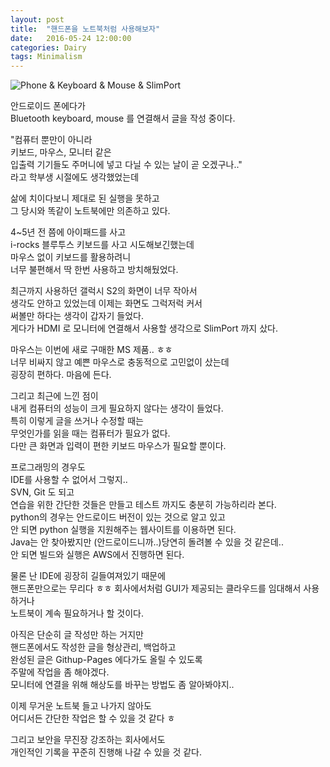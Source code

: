 ```yaml
---
layout: post
title:  "핸드폰을 노트북처럼 사용해보자"
date:   2016-05-24 12:00:00
categories: Dairy
tags: Minimalism
---
```


![Phone & Keyboard & Mouse & SlimPort](https://lh3.googleusercontent.com/geAbSh9Vj7VjwiDiG8F7aVKyoUM9PmqhJ0wGgnL8EFa_0_1Rls8-Mb0wf7j1ENlcCV4MWDDuomCbUxZJt4-rb7CT10fq8iUeGPtXpb9IwnPXgUDw4ZBbiz8LIIHBVZ-Iu_vRqqLj2Oc_Wo6W4rihhiP2qj1M-5Kl_K4Ux0mQF5VnakT-4VKLj-CuWqNm5YPzWRTnb7eHBEjcB3P3cLZrpjuYSh-JldbKtiI8fx54MIN43xIv8anjUgU7EqBKQAfwtiomYhhRgLNr9W1EdQkeZb_YiduWQZCG2MvInkxcnLS0mzfGe3PlfgMjmB8Fy94f6VVT-fLo9RftkpIG24bm_Pe2pGdAAAKMh9-8EinCp9mFtu8Gp279EeEj1RTnIr029VRql2OL41trRN4REFV6TxblHvxB8HNHMDj81RqNUc3Y3pl8qIHg2vKAhwaIpSPZPWQClyFxsFbnLMSf_Ok3tP0q_S-OyiL9tARCC1OM7vt0RbGkiztDBj1ws-Np7wMEvv4YUXF_0myGd0Ls9gCXbt7T3lOZmC3xpUBBWXb65UZI-VJqnpxluORf7fJfYuGWQwBAs0IQn9m22sTfMULKe1WKJJlGyXo=w919-h547-no)  

안드로이드 폰에다가  
Bluetooth keyboard, mouse 를 연결해서 글을 작성 중이다.  

"컴퓨터 뿐만이 아니라  
키보드, 마우스, 모니터 같은   
입출력 기기들도 주머니에 넣고 다닐 수 있는 날이 곧 오겠구나.."  
라고 학부생 시절에도 생각했었는데  

삶에 치이다보니 제대로 된 실행을 못하고   
그 당시와 똑같이 노트북에만 의존하고 있다.    

4~5년 전 쯤에 아이패드를 사고   
 i-rocks 블루투스 키보드를 사고 시도해보긴했는데   
마우스 없이 키보드를 활용하려니   
너무 불편해서 딱 한번 사용하고 방치해뒀었다.  

최근까지 사용하던 갤럭시 S2의 화면이 너무 작아서  
생각도 안하고 있었는데 이제는 화면도 그럭저럭 커서   
써볼만 하다는 생각이 갑자기 들었다.  
게다가 HDMI 로 모니터에 연결해서 사용할 생각으로 SlimPort 까지 샀다.  

마우스는 이번에 새로 구매한 MS 제품.. ㅎㅎ  
너무 비싸지 않고 예쁜 마우스로 충동적으로 고민없이 샀는데  
굉장히 편하다. 마음에 든다.  



그리고 최근에 느낀 점이   
내게 컴퓨터의 성능이 크게 필요하지 않다는 생각이 들었다.  
특히 이렇게 글을 쓰거나 수정할 때는  
무엇인가를 읽을 때는 컴퓨터가 필요가 없다.   
다만 큰 화면과 입력이 편한 키보드 마우스가 필요할 뿐이다.  

프로그래밍의 경우도  
IDE를 사용할 수 없어서 그렇지..  
SVN, Git 도 되고   
연습을 위한 간단한 것들은 만들고 테스트 까지도 충분히 가능하리라 본다.  
python의 경우는 안드로이드 버전이 있는 것으로 알고 있고   
안 되면 python 실행을 지원해주는 웹사이트를 이용하면 된다.  
Java는 안 찾아봤지만 (안드로이드니까..)당연히 돌려볼 수 있을 것 같은데..   
안 되면 빌드와 실행은 AWS에서 진행하면 된다.  

물론 난 IDE에 굉장히 길들여져있기 때문에  
핸드폰만으로는 무리다 ㅎㅎ
회사에서처럼 GUI가 제공되는 클라우드를 임대해서 사용하거나   
노트북이 계속 필요하거나 할 것이다.  

아직은 단순히 글 작성만 하는 거지만  
핸드폰에서도 작성한 글을 형상관리, 백업하고   
완성된 글은 Githup-Pages 에다가도 올릴 수 있도록  
주말에 작업을 좀 해야겠다.  
모니터에 연결을 위해 해상도를 바꾸는 방법도 좀 알아봐야지..

이제 무거운 노트북 들고 나가지 않아도  
어디서든 간단한 작업은 할 수 있을 것 같다 ㅎ  

그리고 보안을 무진장 강조하는 회사에서도   
개인적인 기록을 꾸준히 진행해 나갈 수 있을 것 같다.  
